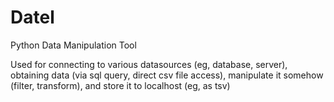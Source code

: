 # Datel
Python Data Manipulation Tool

Used for connecting to various datasources (eg, database, server), obtaining data (via sql query, direct csv file access), manipulate it somehow (filter, transform), and store it to localhost (eg, as tsv)

